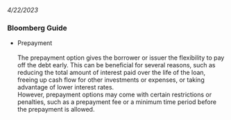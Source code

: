 *4/22/2023*
### Bloomberg Guide
* Prepayment <br/> <br/>
The prepayment option gives the borrower or issuer the flexibility to pay off the debt early. This can be beneficial for several reasons, such as reducing the total amount of interest paid over the life of the loan, freeing up cash flow for other investments or expenses, or taking advantage of lower interest rates. <br/>
However, prepayment options may come with certain restrictions or penalties, such as a prepayment fee or a minimum time period before the prepayment is allowed.
